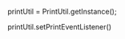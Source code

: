 <!-- 获取打印示例 -->
printUtil = PrintUtil.getInstance();

<!-- 设置打印结果回调监听 -->
printUtil.setPrintEventListener()
